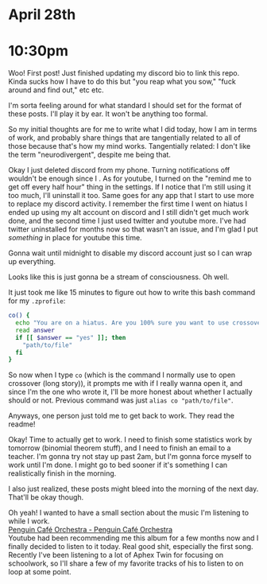 # April 28th

# 10:30pm
Woo! First post! Just finished updating my discord bio to link this repo. Kinda sucks how I have to do this but "you reap what you sow," "fuck around and find out," etc etc.

I'm sorta feeling around for what standard I should set for the format of these posts. I'll play it by ear. It won't be anything too formal.

So my initial thoughts are for me to write what I did today, how I am in terms of work, and probably share things that are tangentially related to all of those because that's how my mind works. Tangentially related: I don't like the term "neurodivergent", despite me being that.

Okay I just deleted discord from my phone. Turning notifications off wouldn't be enough since I . As for youtube, I turned on the "remind me to get off every half hour" thing in the settings. If I notice that I'm still using it too much, I'll uninstall it too. Same goes for any app that I start to use more to replace my discord activity. I remember the first time I went on hiatus I ended up using my alt account on discord and I still didn't get much work done, and the second time I just used twitter and youtube more. I've had twitter uninstalled for months now so that wasn't an issue, and I'm glad I put *something* in place for youtube this time.

Gonna wait until midnight to disable my discord account just so I can wrap up everything.

Looks like this is just gonna be a stream of consciousness. Oh well.

It just took me like 15 minutes to figure out how to write this bash command for my `.zprofile`:

```bash
co() {
  echo "You are on a hiatus. Are you 100% sure you want to use crossover?"
  read answer
  if [[ $answer == "yes" ]]; then
    "path/to/file"
  fi
}
```

So now when I type `co` (which is the command I normally use to open crossover (long story)), it prompts me with if I really wanna open it, and since I'm the one who wrote it, I'll be more honest about whether I actually should or not. Previous command was just `alias co "path/to/file"`.

Anyways, one person just told me to get back to work. They read the readme!

Okay! Time to actually get to work. I need to finish some statistics work by tomorrow (binomial theorem stuff), and I need to finish an email to a teacher. I'm gonna try not stay up past 2am, but I'm gonna force myself to work until I'm done. I might go to bed sooner if it's something I can realistically finish in the morning.

I also just realized, these posts might bleed into the morning of the next day. That'll be okay though.

Oh yeah! I wanted to have a small section about the music I'm listening to while I work.  
[Penguin Café Orchestra - Penguin Café Orchestra](https://www.youtube.com/playlist?list=OLAK5uy_nTOqyeozA0GoFuloNOC51OCeGpERZYv5Y)  
Youtube had been recommending me this album for a few months now and I finally decided to listen to it today. Real good shit, especially the first song.  
Recently I've been listening to a lot of Aphex Twin for focusing on schoolwork, so I'll share a few of my favorite tracks of his to listen to on loop at some point.
